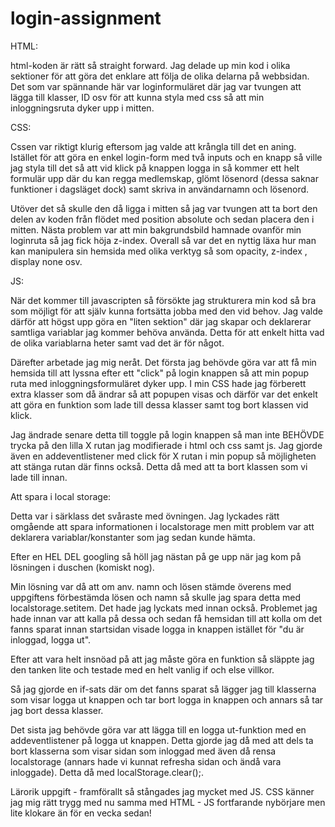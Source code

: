 # login-assignment
HTML: 

html-koden är rätt så straight forward. Jag delade up min kod i olika sektioner för att göra det enklare att följa de olika delarna på webbsidan. Det som var spännande här var loginformuläret där jag var tvungen att lägga till klasser, ID osv för att kunna styla med css så att min inloggningsruta dyker upp i mitten.

CSS:

Cssen var riktigt klurig eftersom jag valde att krångla till det en aning. Istället för att göra en enkel login-form med två inputs och en knapp så ville jag styla till det så att vid klick på knappen logga in så kommer ett helt formulär upp där du kan regga medlemskap, glömt lösenord (dessa saknar funktioner i dagsläget dock) samt skriva in användarnamn och lösenord. 

Utöver det så skulle den då ligga i mitten så jag var tvungen att ta bort den delen av koden från flödet med position absolute och sedan placera den i mitten. Nästa problem var att min bakgrundsbild hamnade ovanför min loginruta så jag fick höja z-index. Overall så var det en nyttig läxa hur man kan manipulera sin hemsida med olika verktyg så som opacity, z-index , display none osv. 


JS:

När det kommer till javascripten så försökte jag strukturera min kod så bra som möjligt för att själv kunna fortsätta jobba med den vid behov. Jag valde därför att högst upp göra en "liten sektion" där jag skapar och deklarerar samtliga variablar jag kommer behöva använda. Detta för att enkelt hitta vad de olika variablarna heter samt vad det är för något.

Därefter arbetade jag mig neråt. Det första jag behövde göra var att få min hemsida till att lyssna efter ett "click" på login knappen så att min popup ruta med inloggningsformuläret dyker upp. I min CSS hade jag förberett extra klasser som då ändrar så att popupen visas och därför var det enkelt att göra en funktion som lade till dessa klasser samt tog bort klassen vid klick. 

Jag ändrade senare detta till toggle på login knappen så man inte BEHÖVDE trycka på den lilla X rutan jag modifierade i html och css samt js. Jag gjorde även en addeventlistener med click för X rutan i min popup så möjligheten att stänga rutan där finns också. Detta då med att ta bort klassen som vi lade till innan.

Att spara i local storage:

Detta var i särklass det svåraste med övningen. Jag lyckades rätt omgående att spara informationen i localstorage men mitt problem var att deklarera variablar/konstanter som jag sedan kunde hämta. 

Efter en HEL DEL googling så höll jag nästan på ge upp när jag kom på lösningen i duschen (komiskt nog).

Min lösning var då att om anv. namn och lösen stämde överens med uppgiftens förbestämda lösen och namn så skulle jag spara detta med localstorage.setitem. Det hade jag lyckats med innan också. Problemet jag hade innan var att kalla på dessa och sedan få hemsidan till att kolla om det fanns sparat innan startsidan visade logga in knappen istället för "du är inloggad, logga ut". 

Efter att vara helt insnöad på att jag måste göra en funktion så släppte jag den tanken lite och testade med en helt vanlig if och else villkor. 

Så jag gjorde en if-sats där om det fanns sparat så lägger jag till klasserna som visar logga ut knappen och tar bort logga in knappen och annars så tar jag bort dessa klasser.

Det sista jag behövde göra var att lägga till en logga ut-funktion med en addeventlistener på logga ut knappen. Detta gjorde jag då med att dels ta bort klasserna som visar sidan som inloggad med även då rensa localstorage (annars hade vi kunnat refresha sidan och ändå vara inloggade). Detta då med localStorage.clear();.

Lärorik uppgift - framförallt så stångades jag mycket med JS. CSS känner jag mig rätt trygg med nu samma med HTML - JS fortfarande nybörjare men lite klokare än för en vecka sedan!
